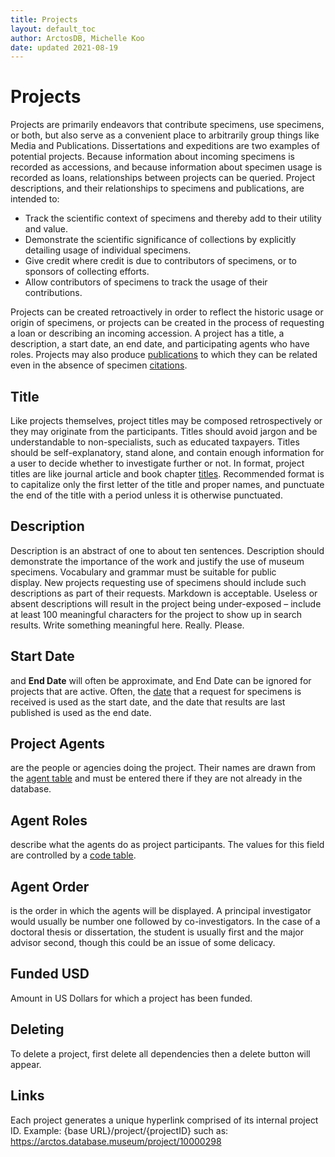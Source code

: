 ```yaml
---
title: Projects
layout: default_toc
author: ArctosDB, Michelle Koo
date: updated 2021-08-19
---
```


# Projects

Projects are primarily endeavors that contribute specimens, use
specimens, or both, but also serve as a convenient place to arbitrarily
group things like Media and Publications. Dissertations and expeditions
are two examples of potential projects. Because information about
incoming specimens is recorded as accessions, and because information
about specimen usage is recorded as loans, relationships between
projects can be queried. Project descriptions, and their relationships
to specimens and publications, are intended to:

-   Track the scientific context of specimens and thereby add to their
    utility and value.
-   Demonstrate the scientific significance of collections by explicitly
    detailing usage of individual specimens.
-   Give credit where credit is due to contributors of specimens, or to
    sponsors of collecting efforts.
-   Allow contributors of specimens to track the usage of
    their contributions.

Projects can be created retroactively in order to reflect the historic
usage or origin of specimens, or projects can be created in the process
of requesting a loan or describing an incoming accession. A project has
a title, a description, a start date, an end date, and participating
agents who have roles. Projects may also produce
[publications](/documentation/publications) to which they can be related even in
the absence of specimen [citations](/documentation/publications#full-citation).

## Title

Like projects themselves, project titles may be composed
retrospectively or they may originate from the participants. Titles
should avoid jargon and be understandable to non-specialists, such as
educated taxpayers. Titles should be self-explanatory, stand alone, and
contain enough information for a user to decide whether to investigate
further or not. In format, project titles are like journal article and
book chapter [titles](/documentation/publications). Recommended format is to capitalize only the
first letter of the title and proper names, and punctuate the end of the
title with a period unless it is otherwise punctuated.

## Description

Description is an abstract of one to about ten sentences. Description
should demonstrate the importance of the work and justify the use of
museum specimens. Vocabulary and grammar must be suitable for public
display. New projects requesting use of specimens should include such
descriptions as part of their requests. Markdown is acceptable. Useless
or absent descriptions will result in the project being under-exposed –
include at least 100 meaningful characters for the project to show up in
search results. Write something meaningful here. Really. Please.

## Start Date

 and **End Date** will often be approximate, and End Date
can be ignored for projects that are active. Often, the [date](/documentation/dates) that a
request for specimens is received is used as the start date, and the
date that results are last published is used as the end date.

## Project Agents

 are the people or agencies doing the project. Their
names are drawn from the [agent table](/documentation/agent) and must be entered there if
they are not already in the database.

## Agent Roles

 describe what the agents do as project participants. The values for this field are controlled by a [code
table](http://arctos.database.museum/info/ctDocumentation.cfm?table=CTPROJECT_AGENT_ROLE).

## Agent Order

 is the order in which the agents will be displayed. A
principal investigator would usually be number one followed by
co-investigators. In the case of a doctoral thesis or dissertation, the
student is usually first and the major advisor second, though this could
be an issue of some delicacy.

## Funded USD

Amount in US Dollars for which a project has been funded. 

## Deleting

To delete a project, first delete all dependencies then a delete button will appear.

## Links

Each project generates a unique hyperlink comprised of its internal project ID. Example: {base URL}/project/{projectID} such as: https://arctos.database.museum/project/10000298
